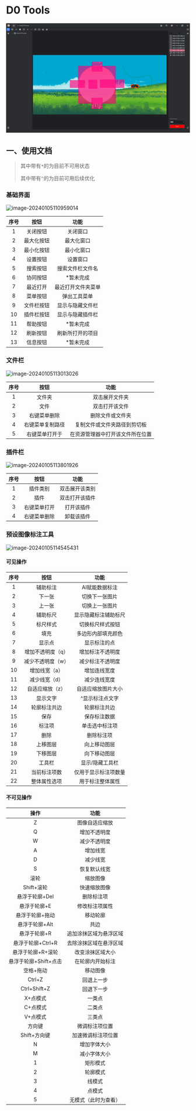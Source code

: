 # D0 Tools

![示例](Snipaste_2023-10-24_20-23-06.png)

## 一、使用文档

> 其中带有`*`的为目前不可用状态
>
> 其中带有`^`的为目前可用后续优化

### 基础界面

![image-20240105110959014](C:\Users\22143\Documents\笔记\img\image-20240105110959014.png)



| 序号 |    按钮    |        功能        |
| :--: | :--------: | :----------------: |
|  1   |  关闭按钮  |      关闭窗口      |
|  2   | 最大化按钮 |     最大化窗口     |
|  3   | 最小化按钮 |     最小化窗口     |
|  4   |  设置按钮  |      设置窗口      |
|  5   |  搜索按钮  |  搜索文件栏文件名  |
|  6   |  协同按钮  |     *暂未完成      |
|  7   |  最近打开  | 最近打开文件夹菜单 |
|  8   |  菜单按钮  |    弹出工具菜单    |
|  9   | 文件栏按钮 |  显示与隐藏文件栏  |
|  10  | 插件栏按钮 |  显示与隐藏插件栏  |
|  11  |  帮助按钮  |     *暂未完成      |
|  12  |  刷新按钮  |  刷新所打开的项目  |
|  13  |  信息按钮  |     *暂未完成      |



### 文件栏

![image-20240105113013026](C:\Users\22143\Documents\笔记\img\image-20240105113013026.png)



| 序号 |       按钮       |               功能               |
| :--: | :--------------: | :------------------------------: |
|  1   |      文件夹      |          双击展开文件夹          |
|  2   |       文件       |          双击打开该文件          |
|  3   |   右键菜单删除   |         删除文件或文件夹         |
|  4   | 右键菜单复制路径 |   复制文件或文件夹路径到剪切板   |
|  5   |  右键菜单打开于  | 在资源管理器中打开该文件所在位置 |

### 插件栏

![image-20240105113801926](C:\Users\22143\Documents\笔记\img\image-20240105113801926.png)

| 序号 |     按钮     |      功能      |
| :--: | :----------: | :------------: |
|  1   |   插件类别   | 双击展开该类别 |
|  2   |     插件     | 双击打开该插件 |
|  3   | 右键菜单打开 |   打开该插件   |
|  4   | 右键菜单删除 |   卸载该插件   |



### 预设图像标注工具

![image-20240105114545431](C:\Users\22143\Documents\笔记\img\image-20240105114545431.png)

#### 可见操作

| 序号 |       按钮        |         功能         |
| :--: | :---------------: | :------------------: |
|  1   |     辅助标注      |    AI赋能数据标注    |
|  2   |      下一张       |    切换下一张图片    |
|  3   |      上一张       |    切换上一张图片    |
|  4   |     辅助标尺      | 显示隐藏标注辅助标尺 |
|  5   |     标尺样式      |   切换标尺样式按钮   |
|  6   |       填充        |  多边形内部填充颜色  |
|  7   |      显示点       |     显示标注的点     |
|  8   | 增加不透明度（q） |   增加标注不透明度   |
|  9   | 减少不透明度（w） |   减少标注不透明度   |
|  10  |   增加线宽（a）   |     增加连线宽度     |
|  11  |   减少线宽（d）   |     减少连线宽度     |
|  12  |  自适应缩放（z）  |  自适应缩放图片大小  |
|  13  |     显示文字      |   ^显示标注点文字    |
|  14  |   轮廓标注共边    |     轮廓标注共边     |
|  15  |       保存        |     保存标注数据     |
|  16  |      标注项       |    单击选中标注项    |
|  17  |       删除        |      删除标注项      |
|  18  |     上移图层      |     向上移动图层     |
|  19  |     下移图层      |     向下移动图层     |
|  20  |      工具栏       |   显示/隐藏工具栏    |
|  21  |   当前标注项数    | 仅用于显示标注项数量 |
|  22  |   整体属性选项    |   用于标注整体属性   |

#### 不可见操作

|         操作          |          功能          |
| :-------------------: | :--------------------: |
|           Z           |     图像自适应缩放     |
|           Q           |      增加不透明度      |
|           W           |      减少不透明度      |
|           A           |        增加线宽        |
|           D           |        减少线宽        |
|           S           |      恢复默认线宽      |
|         滚轮          |        缩放图像        |
|      Shift+滚轮       |      快速缩放图像      |
|    悬浮于轮廓+Del     |       删除标注项       |
|     悬浮于轮廓+E      |     修改标注项属性     |
|    悬浮于轮廓+拖动    |        移动轮廓        |
|    悬浮于轮廓+Alt     |          共边          |
|     悬浮于轮廓+R      | 追加涂抹区域为悬浮区域 |
|   悬浮于轮廓+Ctrl+R   | 去除涂抹区域在悬浮区域 |
|   悬浮于轮廓+R+滚轮   |    改变涂抹区域大小    |
| 悬浮于轮廓+Shift+点击 |    在轮廓内开始标注    |
|       空格+拖动       |        移动图像        |
|        Ctrl+Z         |       回退上一步       |
|     Ctrl+Shift+Z      |       回退下一步       |
|       X+点模式        |         一类点         |
|       C+点模式        |         二类点         |
|       V+点模式        |         三类点         |
|        方向键         |     微调标注项位置     |
|     Shift+方向键      |   加速微调标注项位置   |
|           N           |      增加字体大小      |
|           M           |      减小字体大小      |
|           1           |        矩形模式        |
|           2           |        轮廓模式        |
|           3           |         线模式         |
|           4           |         点模式         |
|           5           |  无模式（此时为查看）  |

